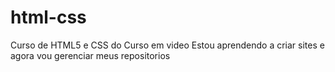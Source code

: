 # html-css
 Curso de HTML5 e CSS do Curso em video
Estou aprendendo a criar sites e agora vou gerenciar meus repositorios
